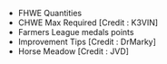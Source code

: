 - FHWE Quantities
- CHWE Max Required [Credit : K3VIN]
- Farmers League medals points
- Improvement Tips [Credit : DrMarky]
- Horse Meadow [Credit : JVD]

